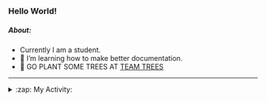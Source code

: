 ### Hello World!

##### About:
- Currently I am a student.
- 🌱 I’m learning how to make better documentation.
- 🌱 GO PLANT SOME TREES AT [TEAM TREES](https://teamtrees.org/)

---
<details>
  <summary>:zap: My Activity:</summary>
  
<!--START_SECTION:waka-->
![Code Time](http://img.shields.io/badge/Code%20Time-1%2C155%20hrs%208%20mins-blue)

**I'm a Night 🦉** 

```text
🌞 Morning                1786 commits        ██░░░░░░░░░░░░░░░░░░░░░░░   09.95 % 
🌆 Daytime                6141 commits        █████████░░░░░░░░░░░░░░░░   34.22 % 
🌃 Evening                5102 commits        ███████░░░░░░░░░░░░░░░░░░   28.43 % 
🌙 Night                  4919 commits        ███████░░░░░░░░░░░░░░░░░░   27.41 % 
```
📅 **I'm Most Productive on Wednesday** 

```text
Monday                   2583 commits        ████░░░░░░░░░░░░░░░░░░░░░   14.39 % 
Tuesday                  2442 commits        ███░░░░░░░░░░░░░░░░░░░░░░   13.61 % 
Wednesday                4160 commits        ██████░░░░░░░░░░░░░░░░░░░   23.18 % 
Thursday                 2292 commits        ███░░░░░░░░░░░░░░░░░░░░░░   12.77 % 
Friday                   1812 commits        ███░░░░░░░░░░░░░░░░░░░░░░   10.10 % 
Saturday                 1586 commits        ██░░░░░░░░░░░░░░░░░░░░░░░   08.84 % 
Sunday                   3073 commits        ████░░░░░░░░░░░░░░░░░░░░░   17.12 % 
```


📊 **This Week I Spent My Time On** 

```text
🔥 Editors: 
VS Code                  2 hrs 23 mins       █████████████████████████   100.00 % 

🐱‍💻 Projects: 
praise                   1 hr 35 mins        █████████████████░░░░░░░░   66.88 % 
CSF31                    47 mins             ████████░░░░░░░░░░░░░░░░░   33.12 % 
```


 Last Updated on 04/08/2023 08:09:52 UTC
<!--END_SECTION:waka-->
</details>
